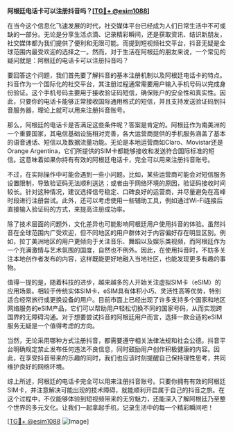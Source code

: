 **阿根廷电话卡可以注册抖音吗？[[TG💪+ @esim1088](https://t.me/s/esim1088)]**

在当今这个信息化飞速发展的时代，社交媒体平台已经成为人们日常生活中不可或缺的一部分。无论是分享生活点滴、记录精彩瞬间，还是获取资讯、结识新朋友，社交媒体都为我们提供了便利和无限可能。而提到短视频社交平台，抖音无疑是全球范围内最受欢迎的选择之一。然而，对于生活在阿根廷的朋友来说，一个常见的疑问就是：阿根廷的电话卡可以注册抖音吗？

要回答这个问题，我们首先要了解抖音的基本注册机制以及阿根廷电话卡的特点。抖音作为一个国际化的社交平台，其注册过程通常需要用户输入手机号码以完成身份验证。这个手机号码主要用于接收验证码短信，确保账户的安全性和真实性。因此，只要你的电话卡能够正常接收国际通用格式的短信，并且支持发送验证码到抖音服务器，理论上就可以用来注册抖音账号。

那么，阿根廷的电话卡是否满足这些条件呢？答案是肯定的。阿根廷作为南美洲的一个重要国家，其电信基础设施相对完善，各大运营商提供的手机服务涵盖了基本的语音通话、短信以及数据流量功能。无论是本地运营商如Claro、Movistar还是Orange Argentina，它们所提供的SIM卡都能够接收和发送符合国际标准的短信。这意味着如果你持有有效的阿根廷电话卡，完全可以用来注册抖音账号。

不过，在实际操作中可能会遇到一些小问题。比如，某些运营商可能会对短信服务设置限制，导致验证码无法顺利送达；或者由于网络环境的原因，验证码接收时间较长。针对这种情况，建议选择信号稳定、口碑良好的运营商，并尽量避免在高峰时段进行注册尝试。此外，还可以考虑使用一些辅助工具，例如通过Wi-Fi连接后直接输入验证码的方式，来提高注册成功率。

除了技术层面的问题外，文化差异也可能影响阿根廷用户使用抖音的体验。虽然抖音在全球范围内广受欢迎，但不同地区的用户群体对于内容偏好存在明显区别。例如，拉丁美洲地区的用户更倾向于关注音乐、舞蹈以及娱乐类视频，而阿根廷作为一个充满激情与艺术氛围的国度，自然也不例外。因此，在使用抖音时，不妨多关注本地创作者发布的内容，这样既能更好地融入当地社区，也能发现更多有趣的事物。

值得一提的是，随着科技的进步，越来越多的人开始关注虚拟SIM卡（eSIM）的应用场景。相较于传统实体SIM卡，eSIM具有体积小巧、灵活性高等优势，特别适合经常旅行或更换设备的用户。目前市面上已经出现了许多支持多个国家和地区网络服务的eSIM产品，它们可以帮助用户轻松切换不同的国家号码，从而实现跨国界的无障碍沟通。对于想要尝试抖音的阿根廷用户而言，选择一款合适的eSIM服务无疑是一个值得考虑的方向。

当然，无论采用哪种方式注册抖音，都需要遵守相关法律法规和社会公德。抖音平台明确规定禁止发布任何违法不良信息，同时鼓励用户创作积极健康的内容。因此，在享受抖音带来的乐趣的同时，我们也应该时刻提醒自己保持理性思考，共同维护良好的网络环境。

综上所述，阿根廷的电话卡完全可以用来注册抖音账号。只要你拥有有效的阿根廷SIM卡，并注意解决可能出现的技术障碍，就能顺利开启属于自己的抖音之旅。在这个过程中，不仅能够体验到短视频带来的无穷魅力，还能深入了解阿根廷乃至整个世界的多元文化。让我们一起拿起手机，记录生活中的每一个精彩瞬间吧！

[[TG💪+ @esim1088](https://t.me/s/esim1088) ![Image](https://i.postimg.cc/4NQfJmqS/Snipaste-2025-05-13-00-14-12.png)]